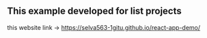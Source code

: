 ## This example developed for list projects
this website link ->  https://selva563-1gitu.github.io/react-app-demo/
